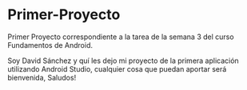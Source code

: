 # Primer-Proyecto
Primer Proyecto correspondiente a la tarea de la semana 3 del curso Fundamentos de Android.

Soy David Sánchez y quí les dejo mi proyecto de la primera aplicación utilizando Android Studio, cualquier cosa que puedan aportar será bienvenida, Saludos!
